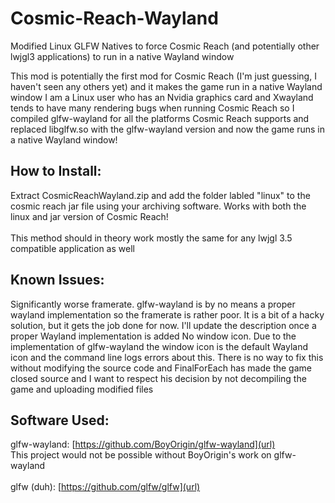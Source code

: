 # Cosmic-Reach-Wayland
Modified Linux GLFW Natives to force Cosmic Reach (and potentially other lwjgl3 applications) to run in a native Wayland window

This mod is potentially the first mod for Cosmic Reach (I'm just guessing, I haven't seen any others yet) and it makes the game run in a native Wayland window
I am a Linux user who has an Nvidia graphics card and Xwayland tends to have many rendering bugs when running Cosmic Reach so I compiled glfw-wayland for all the platforms Cosmic Reach supports and replaced libglfw.so with the glfw-wayland version and now the game runs in a native Wayland window!

## How to Install:
Extract CosmicReachWayland.zip and add the folder labled "linux" to the cosmic reach jar file using your archiving software. Works with both the linux and jar version of Cosmic Reach!
</br></br>This method should in theory work mostly the same for any lwjgl 3.5 compatible application as well

## Known Issues:
Significantly worse framerate. glfw-wayland is by no means a proper wayland implementation so the framerate is rather poor. It is a bit of a hacky solution, but it gets the job done for now. I'll update the description once a proper Wayland implementation is added
No window icon. Due to the implementation of glfw-wayland the window icon is the default Wayland icon and the command line logs errors about this. There is no way to fix this without modifying the source code and FinalForEach has made the game closed source and I want to respect his decision by not decompiling the game and uploading modified files

## Software Used:
glfw-wayland: [https://github.com/BoyOrigin/glfw-wayland](url)
</br>This project would not be possible without BoyOrigin's work on glfw-wayland
</br></br>glfw (duh): [https://github.com/glfw/glfw](url)
